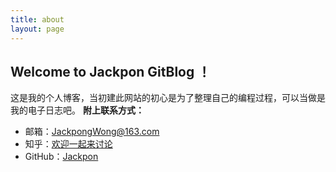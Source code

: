 ```yaml
---
title: about
layout: page
---
```


Welcome to Jackpon GitBlog ！
----------------------------
这是我的个人博客，当初建此网站的初心是为了整理自己的编程过程，可以当做是我的电子日志吧。
**附上联系方式：**


 - 邮箱：JackpongWong@163.com
 - 知乎：[欢迎一起来讨论][1]
 - GitHub：[Jackpon][2]


  [1]: https://www.zhihu.com/people/Jackpon
  [2]: https://github.com/Jackpon
